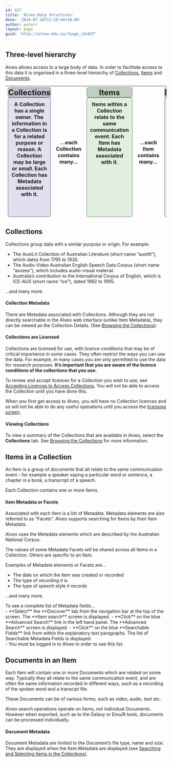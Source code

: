 ```yaml
---
id: 827
title: 'Alveo Data Structures'
date: '2014-07-18T12:29:44+10:00'
author: peterr
layout: page
guid: 'http://alveo.edu.au/?page_id=827'
---
```


## **Three-level hierarchy**

Alveo allows access to a large body of data. In order to facilitate access to this data it is organised in a three-level hierarchy of [Collections](http://alveo.edu.au/alveo-help/alveo-data-structures#collections), [Items](http://alveo.edu.au/alveo-help/alveo-data-structures#items-in-a-collection) and [Documents](http://alveo.edu.au/alveo-help/alveo-data-structures#documents-in-an-item).

| <div style="background-color: #c0c0cf; border: 1px solid; border-color: #60606f; border-radius: 5px;"><center>**<span style="font-size: x-large;">Collections</span>**</center></div><div style="vertical-align: middle; min-height: 350px; background-color: #e0e0ef; border: 1px solid; border-color: #60606f; border-radius: 5px; padding: 10px;">A Collection has a single owner.  The information in a Collection is for a related purpose or reason.  A Collection may be large or small.  Each Collection has Metadata associated with it.  </div> | **…each Collection contains many…** | <div style="background-color: #c0cfc0; border: 1px solid; border-color: #606f60; border-radius: 5px;"><center>**<span style="font-size: x-large;">Items</span>**</center></div><div style="vertical-align: middle; min-height: 350px; background-color: #e0efe0; border: 1px solid; border-color: #606f60; border-radius: 5px; padding: 10px;">Items within a Collection relate to the same communication event.  Each Item has Metadata associated with it.  </div> | **…each   Item contains many…** | <div style="background-color: #cfc0c0; border: 1px solid; border-color: #6f6060; border-radius: 5px;"><center>**<span style="font-size: x-large;">Documents</span>**</center></div><div style="vertical-align: middle; min-height: 350px; background-color: #efe0e0; border: 1px solid; border-color: #6f6060; border-radius: 5px; padding: 10px;">Documents are like files of data.  Documents within an Item are related closely.  Documents can be of various forms, such as video, audio, text etc.  </div> |
|---|:-:|---|:-:|---|

## **Collections**

Collections group data with a similar purpose or origin. For example:

- The AustLit Collection of Australian Literature (short name “austlit”), which dates from 1795 to 1930.
- The Audio-Video Australian English Speech Data Corpus (short name “avozes”), which includes audio-visual material.
- Australia’s contribution to the International Corpus of English, which is ICE-AUS (short name “ice”), dated 1992 to 1995.

…and many more.

#### Collection Metadata

There are Metadata associated with Collections. Although they are not directly searchable in the Alveo web interface (unlike Item Metadata), they can be viewed as the Collection Details. (See [Browsing the Collections](http://alveo.edu.au/alveo-help/discovering-and-searching-the-collections/browsing-the-collections/)).

#### Collections are Licensed

Collections are licensed for use, with licence conditions that may be of critical importance in some cases. They often restrict the ways you can use the data. For example, in many cases you are only permitted to use the data for research purposes. **It’s important that you are aware of the licence conditions of the collections that you use.**

To review and accept licences for a Collection you wish to use, see [Accepting Licences to Access Collections](http://alveo.edu.au/alveo-help/getting-access-to-alveo-and-galaxy/accepting-licences-to-access-collections/). You will not be able to access the Collection until you have done this.

When you first get access to Alveo, you will have no Collection licences and so will not be able to do any useful operations until you access the [licensing screen](http://alveo.edu.au/alveo-help/getting-access-to-alveo-and-galaxy/accepting-licences-to-access-collections/ "Accepting Licences to Access Collections").

#### Viewing Collections

To view a summary of the Collections that are available in Alveo, select the **Collections** tab. See [Browsing the Collections](http://alveo.edu.au/alveo-help/discovering-and-searching-the-collections/browsing-the-collections/ "Browsing the Collections") for more information.

## **Items in a Collection**

An Item is a group of documents that all relate to the same communication event – for example a speaker saying a particular word or sentence, a chapter in a book, a transcript of a speech.

Each Collection contains one or more Items.

#### Item Metadata or Facets

Associated with each Item is a list of Metadata. Metadata elements are also referred to as “Facets”. Alveo supports searching for Items by their Item Metadata.

Alveo uses the Metadata elements which are described by the Australian National Corpus.

The values of some Metadata Facets will be shared across all Items in a Collection. Others are specific to an Item.

Examples of Metadata elements or Facets are…

- The date on which the item was created or recorded
- The type of recording it is
- The type of speech style it records

…and many more.

<section class="panel panel-default instructions"><div class="panel-title">To see a complete list of Metadata fields…</div><div class="panel-body">- **Select** the **Discover** tab from the navigation bar at the top of the screen. The **Item search** screen is displayed.
- **Click** on the blue **Advanced Search** link in the left hand panel. The **Advanced Search** screen is displayed.
- **Click** on the blue **Searchable Fields** link from within the explanatory text paragraphs. The list of Searchable Metadata Fields is displayed.

</div></section>- You must be logged in to Alveo in order to see this list.

## **Documents in an Item**

Each Item will contain one or more Documents which are related on some way. Typically they all relate to the same communication event, and are often the same information recorded in different ways, such as a recording of the spoken word and a transcipt file.

These Documents can be of various forms, such as video, audio, text etc.

Alveo search operations operate on Items, not individual Documents. However when exported, such as to the Galaxy or Emu/R tools, documents can be processed individually.

#### Document Metadata

Document Metadata are limited to the Document’s file type, name and size. They are displayed when the Item Metadata are displayed (see [Searching and Selecting Items in the Collections](http://alveo.edu.au/alveo-help/discovering-and-searching-the-collections/searching-and-selecting-items-in-the-collections/)).